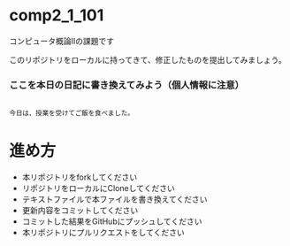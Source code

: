 # comp2_1_101
コンピュータ概論IIの課題です

このリポジトリをローカルに持ってきて、修正したものを提出してみましょう。


### ここを本日の日記に書き換えてみよう（個人情報に注意）

```

今日は、授業を受けてご飯を食べました。

```

# 進め方
* 本リポジトリをforkしてください
* リポジトリをローカルにCloneしてください
* テキストファイルで本ファイルを書き換えてください
* 更新内容をコミットしてください
* コミットした結果をGitHubにプッシュしてください
* 本リポジトリにプルリクエストをしてください
